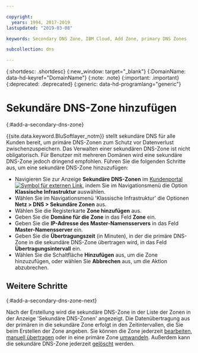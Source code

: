 ```yaml
---

copyright:
  years: 1994, 2017-2019
lastupdated: "2019-03-08"

keywords: Secondary DNS Zone, IBM Cloud, Add Zone, primary DNS Zones

subcollection: dns

---
```



{:shortdesc: .shortdesc}
{:new_window: target="_blank"}
{:DomainName: data-hd-keyref="DomainName"}
{:note: .note}
{:important: .important}
{:deprecated: .deprecated}
{:generic: data-hd-programlang="generic"}

# Sekundäre DNS-Zone hinzufügen
{:#add-a-secondary-dns-zone}

{{site.data.keyword.BluSoftlayer_notm}} stellt sekundäre DNS für alle Kunden bereit, um primäre DNS-Zonen zum Schutz vor Datenverlust zwischenzuspeichern. Das Verwalten einer sekundären DNS-Zone ist nicht obligatorisch. Für Benutzer mit mehreren Domänen wird eine sekundäre DNS-Zone jedoch dringend empfohlen. Führen Sie die folgenden Schritte aus, um eine sekundäre DNS-Zone hinzuzufügen:

* Navigieren Sie zur Anzeige **Sekundäre DNS-Zonen** im [Kundenportal ![Symbol für externen Link](../../icons/launch-glyph.svg "Symbol für externen Link")](https://{DomainName}/), indem Sie im Navigationsmenü die Option **Klassische Infrastruktur** auswählen. 
* Wählen Sie im Navigationsmenü 'Klassische Infrastruktur' die Optionen **Netz > DNS > Sekundäre Zonen** aus.
* Wählen Sie die Registerkarte **Zone hinzufügen** aus.
* Geben Sie die **Domäne für die Zone** in das Feld **Zone** ein.
* Geben Sie die **IP-Adresse des Master-Namensservers** in das Feld **Master-Namensserver** ein.
* Geben Sie die **Übertragungszeit** (in Minuten), in der die primäre DNS-Zone in die sekundäre DNS-Zone übertragen wird, in das Feld **Übertragungsintervall** ein.
* Wählen Sie die Schaltfläche **Hinzufügen** aus, um die Zone hinzuzufügen, oder wählen Sie **Abbrechen** aus, um die Aktion abzubrechen.

## Weitere Schritte
{:#add-a-secondary-dns-zone-next}

Nach der Erstellung wird die sekundäre DNS-Zone in der Liste der Zonen in der Anzeige 'Sekundäre DNS-Zonen' angezeigt. Die Datenübertragung aus der primären in die sekundäre Zone erfolgt in den Zeitintervallen, die Sie beim Erstellen der Zone angeben. Sie können die Zone jederzeit [bearbeiten](/docs/infrastructure/dns?topic=dns-edit-a-dns-zone-record), [manuell übertragen](/docs/infrastructure/dns?topic=dns-make-a-manual-zone-transfer-for-a-secondary-dns-zone) oder in eine primäre Zone [umwandeln](/docs/infrastructure/dns?topic=dns-convert-a-secondary-dns-zone-to-a-primary-zone). Außerdem kann die sekundäre DNS-Zone jederzeit [gelöscht](/docs/infrastructure/dns?topic=dns-delete-a-secondary-dns-zone) werden.

